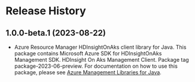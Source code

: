 # Release History

## 1.0.0-beta.1 (2023-08-22)

- Azure Resource Manager HDInsightOnAks client library for Java. This package contains Microsoft Azure SDK for HDInsightOnAks Management SDK. HDInsight On Aks Management Client. Package tag package-2023-06-preview. For documentation on how to use this package, please see [Azure Management Libraries for Java](https://aka.ms/azsdk/java/mgmt).
